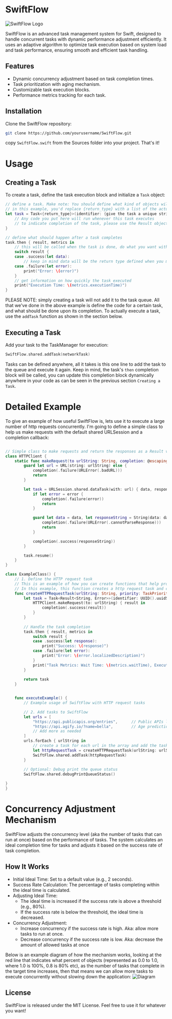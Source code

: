 # SwiftFlow

![SwiftFlow Logo](documentation/swiftflowLogo.png)

SwiftFlow is an advanced task management system for Swift, designed to handle concurrent tasks with dynamic performance adjustment efficiently. It uses an adaptive algorithm to optimize task execution based on system load and task performance, ensuring smooth and efficient task handling.

## Features

- Dynamic concurrency adjustment based on task completion times.
- Task prioritization with aging mechanism.
- Customizable task execution blocks.
- Performance metrics tracking for each task.

## Installation

Clone the SwiftFlow repository:

```bash
git clone https://github.com/yourusername/SwiftFlow.git
```
copy `SwiftFlow.swift` from the Sources folder into your project. That's it!

# Usage
## Creating a Task
To create a task, define the task execution block and initialize a `Task` object:
```swift
// define a task. Make note: You should define what kind of objects will be passed back into the completion callback
// in this example, you'd replace {return_type} with a list of the actual types of objects you want to pass into the "then" block further down
let task = Task<{return_type}>(identifier: {give the task a unique string identifier), priority: {priority}) { completion in
    // Any code you put here will run whenever this task executes
    // to indicate completion of the task, please use the Result object and call completion(.success()) or .error
}

// define what should happen after a task completes
task.then { result, metrics in
    // this will be called when the task is done, do what you want with the result of the code, or keep track of metrics to optimize in the future.
    switch result {
    case .success(let data):
        // keep in mind data will be the return type defined when you made the task
    case .failure(let error):
        print("Error: \(error)")
    }
    // get information on how quickly the task executed
    print("Execution Time: \(metrics.executionTime)")
}
```

PLEASE NOTE: simply creating a task will not add it to the task queue. All that we've done in the above example is define the code for a certain task, and what should be done upon its completion. To actually execute a task, use the `addTask` function as shown in the section below.

## Executing a Task
Add your task to the TaskManager for execution:
```swift
SwiftFlow.shared.addTask(networkTask)
```
Tasks can be defined anywhere, all it takes is this one line to add the task to the queue and execute it again. Keep in mind, the task's `then` completion block will be called, you can update this completion block dynamically anywhere in your code as can be seen in the previous section `Creating a Task`.

# Detailed Example
To give an example of how useful SwiftFlow is, lets use it to execute a large number of http requests concurrently. I'm going to define a simple class to help us make requests with the default shared URLSession and a completion callback:
```swift

// Simple class to make requests and return the responses as a Result via a escaping completion
class HTTPClient {
    static func makeRequest(to urlString: String, completion: @escaping (Result<String, Error>) -> Void) {
        guard let url = URL(string: urlString) else {
            completion(.failure(URLError(.badURL)))
            return
        }

        let task = URLSession.shared.dataTask(with: url) { data, response, error in
            if let error = error {
                completion(.failure(error))
                return
            }

            guard let data = data, let responseString = String(data: data, encoding: .utf8) else {
                completion(.failure(URLError(.cannotParseResponse)))
                return
            }

            completion(.success(responseString))
        }

        task.resume()
    }
}

class ExampleClass() {
    // 1. Define the HTTP request task
    // This is an example of how you can create functions that help programmatically define tasks
    // In this example, this function creates a http request task and can easily be used to create an infinite number of new HTTP tasks
    func createHTTPRequestTask(urlString: String, priority: TaskPriority) -> Task<Result<String, Error>> {
        let task = Task<Result<String, Error>>(identifier: UUID().uuidString, priority: priority) { completion in
            HTTPClient.makeRequest(to: urlString) { result in
                completion(.success(result))
            }
        }
    
        // Handle the task completion
        task.then { result, metrics in
            switch result {
            case .success(let response):
                print("Success: \(response)")
            case .failure(let error):
                print("Error: \(error.localizedDescription)")
            }
            print("Task Metrics: Wait Time: \(metrics.waitTime), Execution Time: \(metrics.executionTime)")
        }
    
        return task
    }


    func executeExample() {
        // Example usage of SwiftFlow with HTTP request tasks

        // 2. Add tasks to SwiftFlow
        let urls = [
            "https://api.publicapis.org/entries",      // Public APIs list
            "https://api.agify.io/?name=bella",        // Age prediction
            // Add more as needed
        ]
        urls.forEach { urlString in
            // create a task for each url in the array and add the task to the queue
            let httpRequestTask = createHTTPRequestTask(urlString: urlString, priority: .medium)
            SwiftFlow.shared.addTask(httpRequestTask)
        }
        
        // Optional: Debug print the queue status
        SwiftFlow.shared.debugPrintQueueStatus()

}
}
```

# Concurrency Adjustment Mechanism
SwiftFlow adjusts the concurrency level (aka the number of tasks that can run at once) based on the performance of tasks. The system calculates an ideal completion time for tasks and adjusts it based on the success rate of task completion.

## How It Works
 - Initial Ideal Time: Set to a default value (e.g., 2 seconds).
 - Success Rate Calculation: The percentage of tasks completing within the ideal time is calculated.
 - Adjusting Ideal Time:
   - The ideal time is increased if the success rate is above a threshold (e.g., 80%).
   - If the success rate is below the threshold, the ideal time is decreased.
 - Concurrency Adjustment:
   - Increase concurrency if the success rate is high. Aka: allow more tasks to run at once.
   - Decrease concurrency if the success rate is low. Aka: decrease the amount of allowed tasks at once
  
Below is an example diagram of how the mechanism works, looking at the red line that indicates what percent of objects (represented as 0.0 to 1.0, where 1.0 is 100%, 0.8 is 80% etc), as the number of tasks that complete in the target time increases, then that means we can allow more tasks to execute concurrently without slowing down the application:
![Diagram](documentation/concurrencyprocess.png)

## License
SwiftFlow is released under the MIT License. Feel free to use it for whatever you want!



